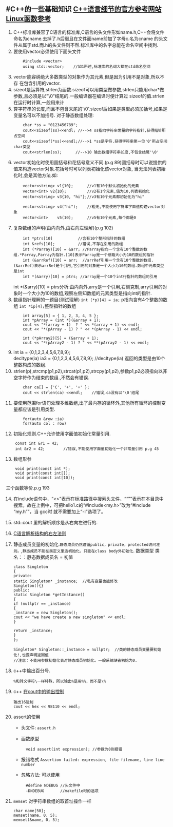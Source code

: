 #C++的一些基础知识
 [C++语言细节的官方参考网站](http://www.cplusplus.com/reference/cctype/)  
 [Linux函数参考](http://linux.die.net/man/3/pthread_join)
[]()
- 

1. C++标准库兼容了C语言的标准库,C语言的头文件形如name.h,C++会将文件命名为cname.去掉了.h后缀且在文件面name前加了字母c.名为cname	的头文件从属于std.而.h的头文件则不然.标准库中的名字总能在命名空间中找到.
2. 要使用vector必须使用下面头文件
    ```
        #include <vector>
        using std::vector;    //如1所述,标准库的名词大都在std命名空间
    ```
3. vector能容纳绝大多数类型的对象作为其元素,但是因为引用不是对象,所以不存      在包含引用的vector.
4. sizeof是运算符,strlen为函数.sizeof可以用类型做参数,strlen只能用char*做参数,且必须是以"\0"结尾的.一般编译器在编译时便计算过	sizeof的值.strlen在运行时计算,一般用来计
5. 算字符串的长度,而且不包含末尾的'\0'.sizeof后如果是类型必须加括号,如果是变量名可以不加括号.
	对于静态数组处理:
	```
	    char *ss = "0123456789";
	    cout<<sizeof(ss)<<endl; //-->4 ss指向字符串常量的字符指针,获得指针所占空间
	    cout<<sizeof(*ss)<<endl;//-->1 *ss是字符.获得字符串第一位'0'所占空间char类型
	    cout<<strlen(ss);      //-->10 输出数组字符串长度,不包含结尾'\0'
	```
6. vector初始化时使用圆括号和花括号意义不同.(p.g 89)圆括号时可以说提供的值来构造vector对象.花括号时可以列表初始化该vector对象,	当无法列表初始化时,会是其他方法.如:
	```
	    vector<string> v1{10};      //v1有10个默认初始化的元素
	    vector<int> v2{10};         //v2有1个元素,值为10,列表初始化
	    vector<string> v3{10, "hi"};//v3有10个元素都初始化为"hi"
	
	    vector<string> v4("hi");    //粗无,不能使用字符串字面值构建vector对象
	    vector<int>    v5(10);      //v5有10个元素,每个都是0
	```
7. 复杂数组的声明(由内向外,由右向左理解)(p.g 102)
	```
	    int *ptrs[10]           //含有10个整形指针的数组
	    int &refs[10];          //错误,不存在引用的数组
	    int (*Parray)[10] = &arr; //Parray指向一个含有10个整数的数组.*Parray,Parray为指针.[10]表示Parray是一个纸箱大小为10的数组的指针
	    int (&arrRef)[10] = arr;  //arrRef引用一个含有10个整数的数组.(&arrRef)表示arrRef是个引用,它引用的对象是一个大小为10的数组.数组中元素类型是int
	    int *(&arry)[10] = ptrs; //array是一个10个int行指针的数组的引用
	```
    int *(&arry)[10] = ptrs分析:由内向外,arry是一个引用,右侧克制,arry引用的对象时一个大小为10的数组,观察左侧知数组的元素类型是指向int的指针.
8. 数组指针理解的一题目(测试理解)
    `int (*p)[4] = ia;` p指向含有4个整数的数组
    `int *ip[4];`整型指针的数组
	```
	    int array[5] = { 1, 2, 3, 4, 5 };
	    int *pArray = (int *)(&array + 1);
	    cout << "*(array + 1)  ? " << *(array + 1) << endl;
	    cout << "*(pArray - 1) ? " << *(pArray - 1) << endl;
	
	    int (*pArray2)[5] = (&array + 1);
	    cout << "*(pArray2 - 1) ? " << **(pArray2 - 1) << endl;
	```
9.  int ia = {0,1,2,3,4,5,6,7,8,9};  
	decltype(ia) ia3 = {0,1,2,3,4,5,6,7,8,9};
	//decltype(ia) 返回的类型是由10个整数构成的数组.  
10. strlen(p),strcmp(p1,p2),strcat(p1,p2),strcpy(p1,p2),参数p1,p2必须指向以非空字符作为结束的数组.,不然会有错误.
	```
		char ca[] = {'C', '+', '+' };
		cout << strlen(ca) <<endl;    //错误,ca没有以'\0'结尾
	```
11. 要使用范围for语句处理多维数组,出了最内存的循环外,其他所有循环的控制变量都应该是引用类型.
    ```
        for(auto &row :ia)
        for(auto col : row)
    ```
12. 初始化规则.C++允许使用字面值初始化常量引用.
```
    const int &r1 = 42;
    int &r2 = 42;        //错误,不能使用字面值初始化一个非常量引用 p.g 45
```	
13. 数组形参
```
    void print(const int *);
    void print(const int[]);
    void print(const int[10]);
```
三个函数等价.p.g 193

14. 在include语句中，“<>”表示在标准路径中搜索头文件，““””表示在本目录中搜索。故在上例中，可把hello1.c的“#include<my.h>”改为“#include “my.h””，当 gcc时 就不需要加上“-I”选项了。
15. std::cout 里的解析顺序是从右向左进行的.
16. [C语言解析结构的右左法则](http://www.cnblogs.com/ficow/p/5282066.html)
17. 静态成员变量的初始化.`静态成员仍然遵循public，private，protected访问准则。`,`静态成员不能在类定义里边初始化，只能在class body外初始化`.
数据类型 类名：：静态数据成员名 = 初值


		class Singleton
		{
		private:
		static Singleton* _instance;  //私有变量也能修改
		Singleton(){}
		public:
		static Singleton *getInstance()
		{
		if (nullptr == _instance)
		{
		_instance = new Singleton();
		cout << "we have create a new singleton" << endl;
		}
	
		return _instance;
		}
		};
	
		Singleton* Singleton::_instance = nullptr;  //类的静态成员变量要初始化!,也要声明返回值
		//注意：不能用参数初始化表对静态成员初始化。一般系统缺省初始为0.

18. c++中输出百分号.

		%和转义字符\一样特殊，所以输出%是用%%，而不是\%

19. c++ [在cout中的输出控制](http://www.cnblogs.com/lucyjiayou/archive/2012/01/04/2312225.html)
		
		输出16进制
		cout << hex << 98110 << endl;

20. assert的使用
	- 头文件: `assert.h`
	- 函数原型

			void assert(int expression); //参数为0则报错

	- 报错格式 `Assertion failed: expression, file filename, line line number `
	- 忽略方法: 可以使用

			#define NDEBUG //头文件中
			-DNDEBUG	   //makefile时的选项
21. `memset` 对字符串数组的取首址操作一样 

		char name[50];
		memset(name, 0, 5);
		memset(&name, 0, 5);

			
